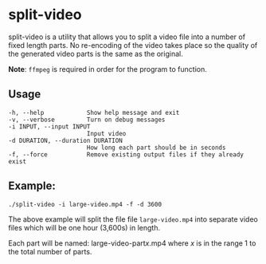 # split-video

split-video is a utility that allows you to split a video file into a number of fixed length parts. No re-encoding of the video takes place so the quality of the generated video parts is the same as the original.

**Note**: `ffmpeg` is required in order for the program to function.

## Usage

```
-h, --help            Show help message and exit
-v, --verbose         Turn on debug messages
-i INPUT, --input INPUT
                      Input video
-d DURATION, --duration DURATION
                      How long each part should be in seconds
-f, --force           Remove existing output files if they already exist
```

## Example:

```
./split-video -i large-video.mp4 -f -d 3600
```

The above example will split the file file `large-video.mp4` into separate video files which will be one hour (3,600s) in length.

Each part will be named: large-video-part*x*.mp4 where *x* is in the range 1 to the total number of parts.

